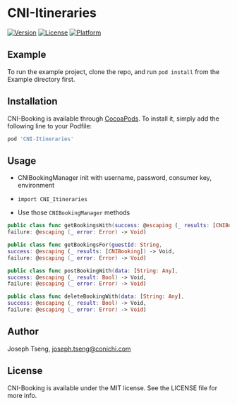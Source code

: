 # CNI-Itineraries 

[![Version](https://img.shields.io/cocoapods/v/CNI-Itineraries.svg?style=flat)](http://cocoapods.org/pods/CNI-Itineraries )
[![License](https://img.shields.io/cocoapods/l/CNI-Itineraries.svg?style=flat)](http://cocoapods.org/pods/CNI-Itineraries )
[![Platform](https://img.shields.io/cocoapods/p/CNI-Itineraries.svg?style=flat)](http://cocoapods.org/pods/CNI-Itineraries)

## Example

To run the example project, clone the repo, and run `pod install` from the Example directory first.

## Installation

CNI-Booking is available through [CocoaPods](http://cocoapods.org). To install
it, simply add the following line to your Podfile:

```ruby
pod 'CNI-Itineraries'
```

## Usage
* CNIBookingManager init with username, password, consumer key, environment

* `import CNI_Itineraries`
* Use those `CNIBookingManager` methods
```swift
public class func getBookingsWith(success: @escaping (_ results: [CNIBooking]) -> Void,
failure: @escaping (_ error: Error) -> Void)
```
```swift
public class func getBookingsFor(guestId: String,
success: @escaping (_ results: [CNIBooking]) -> Void,
failure: @escaping (_ error: Error) -> Void)
```
```swift
public class func postBookingWith(data: [String: Any],
success: @escaping (_ result: Bool) -> Void,
failure: @escaping (_ error: Error) -> Void)
```
```swift
public class func deleteBookingWith(data: [String: Any],
success: @escaping (_ result: Bool) -> Void,
failure: @escaping (_ error: Error) -> Void)
```


## Author

Joseph Tseng, joseph.tseng@conichi.com

## License

CNI-Booking is available under the MIT license. See the LICENSE file for more info.
